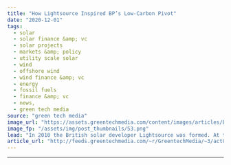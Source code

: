 ```yaml
---
title: "How Lightsource Inspired BP’s Low-Carbon Pivot"
date: "2020-12-01"
tags: 
  - solar
  - solar finance &amp; vc
  - solar projects
  - markets &amp; policy
  - utility scale solar
  - wind
  - offshore wind
  - wind finance &amp; vc
  - energy
  - fossil fuels
  - finance &amp; vc
  - news,
  - green tech media
source: "green tech media"
image_url: "https://assets.greentechmedia.com/content/images/articles/BP_barrels_xl_credit_BP.jpg"
image_fp: "/assets/img/post_thumbnails/53.png"
lead: "In 2010 the British solar developer Lightsource was formed. At the time, the U.K. had installed next to no solar. Generous government subsidies were implemented to help get the emerging technology off the ground. It worked. Deployment ramped up quick ..."
article_url: "http://feeds.greentechmedia.com/~r/GreentechMedia/~3/act0Rg__nzI/how-lightsource-inspired-bps-low-carbon-pivot"
---
```


---
